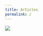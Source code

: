```yaml
---
title: Articles
permalink: /
---
```


<img id = "map" src="https://raw.githubusercontent.com/dalziel/dalziel.github.io/master/medias/map.jpg">